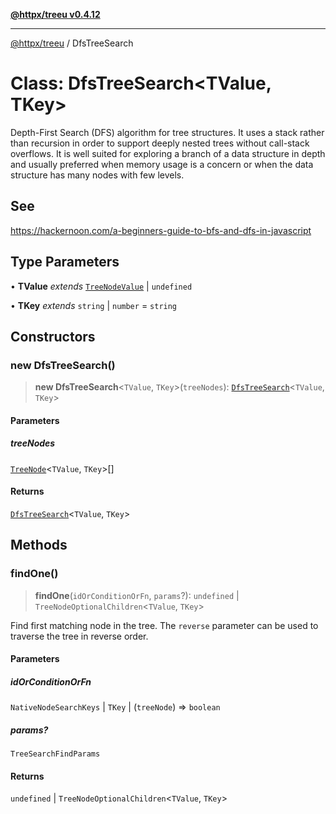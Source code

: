 [**@httpx/treeu v0.4.12**](../README.md)

***

[@httpx/treeu](../README.md) / DfsTreeSearch

# Class: DfsTreeSearch\<TValue, TKey\>

Depth-First Search (DFS) algorithm for tree structures. It uses a stack rather
than recursion in order to support deeply nested trees without call-stack overflows.
It is well suited for exploring a branch of a data structure in depth and
usually preferred when memory usage is a concern or when the data
structure has many nodes with few levels.

## See

https://hackernoon.com/a-beginners-guide-to-bfs-and-dfs-in-javascript

## Type Parameters

• **TValue** *extends* [`TreeNodeValue`](../type-aliases/TreeNodeValue.md) \| `undefined`

• **TKey** *extends* `string` \| `number` = `string`

## Constructors

### new DfsTreeSearch()

> **new DfsTreeSearch**\<`TValue`, `TKey`\>(`treeNodes`): [`DfsTreeSearch`](DfsTreeSearch.md)\<`TValue`, `TKey`\>

#### Parameters

##### treeNodes

[`TreeNode`](../type-aliases/TreeNode.md)\<`TValue`, `TKey`\>[]

#### Returns

[`DfsTreeSearch`](DfsTreeSearch.md)\<`TValue`, `TKey`\>

## Methods

### findOne()

> **findOne**(`idOrConditionOrFn`, `params`?): `undefined` \| `TreeNodeOptionalChildren`\<`TValue`, `TKey`\>

Find first matching node in the tree. The `reverse` parameter can be used
to traverse the tree in reverse order.

#### Parameters

##### idOrConditionOrFn

`NativeNodeSearchKeys` | `TKey` | (`treeNode`) => `boolean`

##### params?

`TreeSearchFindParams`

#### Returns

`undefined` \| `TreeNodeOptionalChildren`\<`TValue`, `TKey`\>
